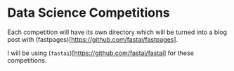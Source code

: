 # Data Science Competitions
Each competition will have its own directory which will be turned into a blog post with (fastpages)[https://github.com/fastai/fastpages].

I will be using (`fastai`)[https://github.com/fastai/fastai] for these competitions.

